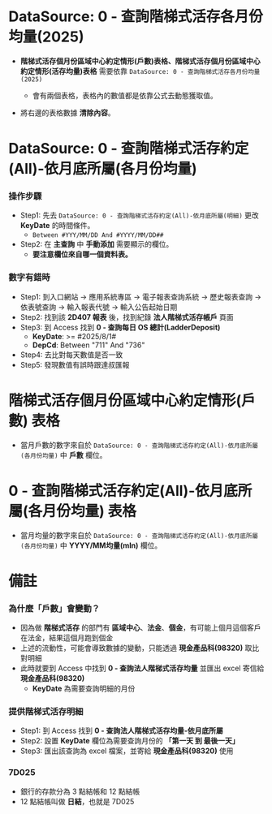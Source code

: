 # DataSource: 0 - 查詢階梯式活存各月份均量(2025) 

- **階梯式活存個月份區域中心約定情形(戶數)表格、階梯式活存個月份區域中心約定情形(活存均量)表格** 需要依靠 `DataSource: 0 - 查詢階梯式活存各月份均量(2025)`
    - 會有兩個表格，表格內的數值都是依靠公式去動態獲取值。

- 將右邊的表格數據 **清除內容**。

# DataSource: 0 - 查詢階梯式活存約定(All)-依月底所屬(各月份均量) 
### 操作步驟
- Step1: 先去 `DataSource: 0 - 查詢階梯式活存約定(All)-依月底所屬(明細)` 更改 **KeyDate** 的時間條件。
    - `Between #YYY/MM/DD And #YYYY/MM/DD##`
- Step2: 在 **主查詢** 中 **手動添加** 需要顯示的欄位。
    - **要注意欄位來自哪一個資料表。**

### 數字有錯時
- Step1: 到入口網站 -> 應用系統專區 -> 電子報表查詢系統 -> 歷史報表查詢 -> 依表號查詢 -> 輸入報表代號 -> 輸入公告起始日期 
- Step2: 找到該 **2D407 報表** 後，找到紀錄 **法人階梯式活存帳戶** 頁面
- Step3: 到 Access 找到 **0 - 查詢每日 OS 總計(LadderDeposit)** 
    - **KeyDate**: >= #2025/8/1#
    - **DepCd**: Between "711" And "736"
- Step4: 去比對每天數值是否一致
- Step5: 發現數值有誤時跟達叔匯報


# **階梯式活存個月份區域中心約定情形(戶數) 表格**
- 當月戶數的數字來自於 `DataSource: 0 - 查詢階梯式活存約定(All)-依月底所屬(各月份均量)` 中 **戶數** 欄位。

# **0 - 查詢階梯式活存約定(All)-依月底所屬(各月份均量) 表格**
- 當月均量的數字來自於 `DataSource: 0 - 查詢階梯式活存約定(All)-依月底所屬(各月份均量)` 中 **YYYY/MM均量(mln)** 欄位。

# 備註
### 為什麼「戶數」會變動？
- 因為做 **階梯式活存** 的部門有 **區域中心**、**法金**、**個金**，有可能上個月這個客戶在法金，結果這個月跑到個金
- 上述的流動性，可能會導致數據的變動，只能透過 **現金產品科(98320)** 取比對明細
- 此時就要到 Access 中找到 **0 - 查詢法人階梯式活存均量** 並匯出 excel 寄信給 **現金產品科(98320)**
    - **KeyDate** 為需要查詢明細的月份

### 提供階梯式活存明細
- Step1: 到 Access 找到 **0 - 查詢法人階梯式活存均量-依月底所屬**
- Step2: 設置 **KeyDate** 欄位為需要查詢月份的 **「第一天 到 最後一天」** 
- Step3: 匯出該查詢為 excel 檔案，並寄給 **現金產品科(98320)** 使用

### 7D025
- 銀行的存款分為 3 點結帳和 12 點結帳
- 12 點結帳叫做 **日結**，也就是 7D025